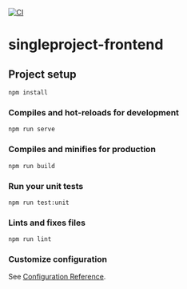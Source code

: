 [![CI](https://github.com/RengbarH/SingleProject-frontend/actions/workflows/ci.yml/badge.svg)](https://github.com/RengbarH/SingleProject-frontend/actions/workflows/ci.yml)

# singleproject-frontend

## Project setup
```
npm install
```

### Compiles and hot-reloads for development
```
npm run serve
```

### Compiles and minifies for production
```
npm run build
```

### Run your unit tests
```
npm run test:unit
```

### Lints and fixes files
```
npm run lint
```

### Customize configuration
See [Configuration Reference](https://cli.vuejs.org/config/).
